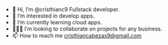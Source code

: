 - 👋 Hi, I’m @cristhianc9 Fullstack developer.
- 👀 I’m interested in develop apps.
- 🌱 I’m currently learning cloud apps.
- 👨🏻‍💻 I’m looking to collaborate on projects for any business.
- 📫 How to reach me cristhiancabezas9@gmail.com

<!---
cristhianc9/cristhianc9 is a ✨ special ✨ repository because its `README.md` (this file) appears on your GitHub profile.
You can click the Preview link to take a look at your changes.
--->

